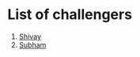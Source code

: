 # List of challengers
1. [Shivay](https://github.com/shivaylamba)
2. [Subham](https://github.com/techysubham)
